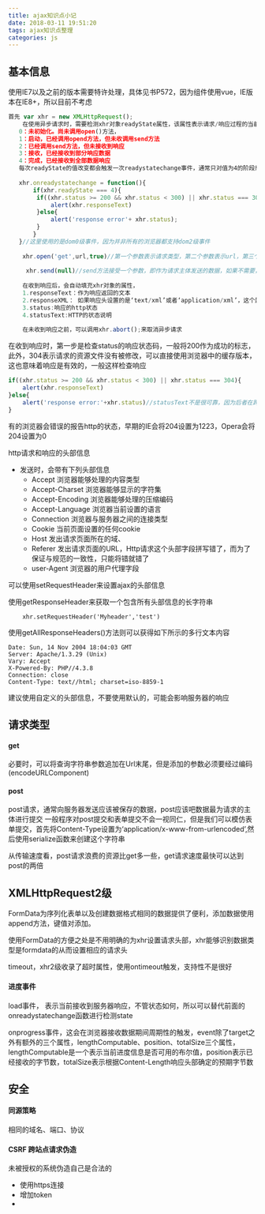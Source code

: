 ```yaml
---
title: ajax知识点小记
date: 2018-03-11 19:51:20
tags: ajax知识点整理
categories: js
---
```


## 基本信息

使用IE7以及之前的版本需要特许处理，具体见书P572，因为组件使用vue，IE版本在IE8+，所以目前不考虑

```javascript
首先 var xhr = new XMLHttpRequest();
    在使用异步请求时，需要检测xhr对象readyState属性，该属性表示请求/响应过程的当前活动阶段
   0：未初始化。尚未调用open()方法，
   1：启动，已经调用opend方法，但未收调用send方法
   2：已经调用send方法，但未接收到响应
   3：接收，已经接收到部分响应数据
   4：完成，已经接收到全部数据响应
   每次readyState的值改变都会触发一次readystatechange事件，通常只对值为4的阶段感兴趣，不过必须在open之前指定readystatechange事件处理程序才能确保跨浏览器兼容性
   
   xhr.onreadystatechange = function(){
       if(xhr.readyState === 4){
       	if((xhr.status >= 200 && xhr.status < 300) || xhr.status === 304 ){
       		alert(xhr.responseText)
       	}else{
       	 	alert('response error'+ xhr.status); 
       	}
       }
   }//这里使用的是dom0级事件，因为并非所有的浏览器都支持dom2级事件
       
    xhr.open('get',url,true)//第一个参数表示请求类型，第二个参数表示url，第三个参数表示是否异步
    
     xhr.send(null)//send方法接受一个参数，即作为请求主体发送的数据，如果不需要，则必须传入null
    
    在收到响应后，会自动填充xhr对象的属性，
    1.responseText：作为响应返回的文本
    2.responseXML： 如果响应头设置的是‘text/xml’或者‘application/xml’，这个属性中保存着响应数据的xml文档
    3.status:响应的http状态
    4.statusText:HTTP的状态说明
    
    在未收到响应之前，可以调用xhr.abort();来取消异步请求  
```
<!--more-->
在收到响应时，第一步是检查status的响应状态码，一般将200作为成功的标志，此外，304表示请求的资源文件没有被修改，可以直接使用浏览器中的缓存版本，这也意味着响应是有效的，一般这样检查响应

```javascript
if((xhr.status >= 200 && xhr.status < 300) || xhr.status === 304){
	alert(xhr.responseText)
}else{
	alert('response error:'+xhr.status)//statusText不是很可靠，因为后者在跨域的时候不是很可靠，另外，无论什么内容，都会保存到responseText中
}
```


有的浏览器会错误的报告http的状态，早期的IE会将204设置为1223，Opera会将204设置为0

http请求和响应的头部信息

- 发送时，会带有下列头部信息
  * Accept 浏览器能够处理的内容类型
  * Accept-Charset 浏览器能够显示的字符集
  * Accept-Encoding 浏览器能够处理的压缩编码
  * Accept-Language 浏览器当前设置的语言
  * Connection 浏览器与服务器之间的连接类型
  * Cookie 当前页面设置的任何cookie
  * Host 发出请求页面所在的域、
  * Referer 发出请求页面的URL，Http请求这个头部字段拼写错了，而为了保证与规范的一致性，只能将错就错了
  * user-Agent 浏览器的用户代理字段

可以使用setRequestHeader来设置ajax的头部信息

使用getResponseHeader来获取一个包含所有头部信息的长字符串


```
	xhr.setRequestHeader('Myheader','test')
```

使用getAllResponseHeaders()方法则可以获得如下所示的多行文本内容

```
Date: Sun, 14 Nov 2004 18:04:03 GMT
Server: Apache/1.3.29 (Unix)
Vary: Accept
X-Powered-By: PHP//4.3.8
Connection: close
Content-Type: text//html; charset=iso-8859-1
```
建议使用自定义的头部信息，不要使用默认的，可能会影响服务器的响应

## 请求类型

#### get

必要时，可以将查询字符串参数追加在Url末尾，但是添加的参数必须要经过编码(encodeURLComponent)

#### post
post请求，通常向服务器发送应该被保存的数据，post应该吧数据最为请求的主体进行提交
一般程序对post提交和表单提交不会一视同仁，但是我们可以模仿表单提交，首先将Content-Type设置为‘application/x-www-from-urlencoded’,然后使用serialize函数来创建这个字符串

从传输速度看，post请求浪费的资源比get多一些，get请求速度最快可以达到post的两倍

## XMLHttpRequest2级
 FormData为序列化表单以及创建数据格式相同的数据提供了便利，添加数据使用append方法，键值对添加。
 
 使用FormData的方便之处是不用明确的为xhr设置请求头部，xhr能够识别数据类型是formdata的从而设置相应的请求头
 
 timeout，xhr2级收录了超时属性，使用ontimeout触发，支持性不是很好
 
#### 进度事件
 load事件， 表示当前接收到服务器响应，不管状态如何，所以可以替代前面的onreadystatechange函数进行检测state
 
 onprogress事件，这会在浏览器接收数据期间周期性的触发，event除了target之外有额外的三个属性，lengthComputable、position、totalSize三个属性，lengthComputable是一个表示当前进度信息是否可用的布尔值，position表示已经接收的字节数，totalSize表示根据Content-Length响应头部确定的预期字节数 
 
## 安全

#### 同源策略

相同的域名、端口、协议

#### CSRF 跨站点请求伪造
未被授权的系统伪造自己是合法的

 * 使用https连接
 * 增加token
 * 


